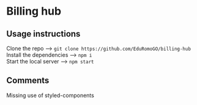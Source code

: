 # Billing hub

## Usage instructions 

Clone the repo --> `git clone https://github.com/EduRomoGO/billing-hub`  
Install the dependencies --> `npm i`  
Start the local server --> `npm start`  


## Comments

Missing use of styled-components
